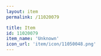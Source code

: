 ```yaml
---
layout: item
permalink: /11020079

title: Item
id: 11020079
item_name: 'Unknown'
icon_url: 'item/icon/11050048.png'
---
```

